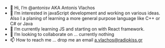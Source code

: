 - 👋 Hi, I’m @antonisv AKA Antonis Vlachos
- 👀 I’m interested in javaScript development and working on various ideas. Also I a planing of learning a more general purpose language like C++ or C# or Java
- 🌱 I’m currently learning JS and starting on with React framework.
- 💞️ I’m looking to collaborate on ... currently nothing
- 📫 How to reach me ... drop me an email a.vlachos@radiokiss.gr

<!---
antonisv/antonisv is a ✨ special ✨ repository because its `README.md` (this file) appears on your GitHub profile.
You can click the Preview link to take a look at your changes.
--->
